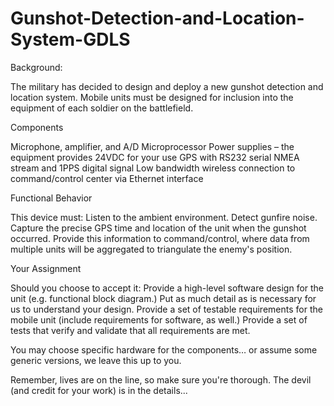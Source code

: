 # Gunshot-Detection-and-Location-System-GDLS

Background:

The military has decided to design and deploy a new gunshot detection and location system. Mobile units must be designed for inclusion into the equipment of each soldier on the battlefield.

Components

Microphone, amplifier, and A/D 
Microprocessor
Power supplies – the equipment provides 24VDC for your use 
GPS with RS232 serial NMEA stream and 1PPS digital signal
Low bandwidth wireless connection to command/control center via Ethernet interface

Functional Behavior

This device must:
Listen to the ambient environment.
Detect gunfire noise.
Capture the precise GPS time and location of the unit when the gunshot occurred.
Provide this information to command/control, where data from multiple units will be aggregated to triangulate the enemy's position.

Your Assignment

Should you choose to accept it:
Provide a high-level software design for the unit (e.g. functional block diagram.)  Put as much detail as is necessary for us to understand your design.
Provide a set of testable requirements for the mobile unit (include requirements for software, as well.)
Provide a set of tests that verify and validate that all requirements are met.

You may choose specific hardware for the components… or assume some generic versions, we leave this up to you.

Remember, lives are on the line, so make sure you're thorough. The devil (and credit for your work) is in the details...

